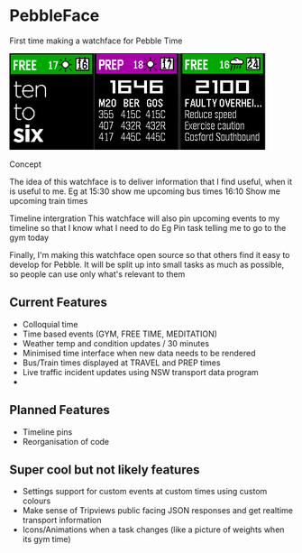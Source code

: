 # PebbleFace
First time making a watchface for Pebble Time


<img src="/resources/images/Capture.PNG" width="151" height="171" /><img src="/resources/images/prep.PNG" width="151" height="171" /><img src="/resources/images/problems.PNG" width="152" height="171" />



Concept


The idea of this watchface is to deliver information that I find useful, when it is useful to me.
Eg at 15:30 show me upcoming bus times
16:10 Show me upcoming train times


Timeline intergration
This watchface will also pin upcoming events to my timeline so that I know what I need to do
Eg Pin task telling me to go to the gym today


Finally, I'm making this watchface open source so that others find it easy to develop for Pebble. It will be split up into small tasks as much as possible, so people can use only what's relevant to them


## Current Features
+ Colloquial time
+ Time based events (GYM, FREE TIME, MEDITATION)
+ Weather temp and condition updates / 30 minutes
+ Minimised time interface when new data needs to be rendered
+ Bus/Train times displayed at TRAVEL and PREP times
+ Live traffic incident updates using NSW transport data program
+ 
## Planned Features
+ Timeline pins
+ Reorganisation of code

## Super cool but not likely features
+ Settings support for custom events at custom times using custom colours
+ Make sense of Tripviews public facing JSON responses and get realtime transport information
+ Icons/Animations when a task changes (like a picture of weights when its gym time)
